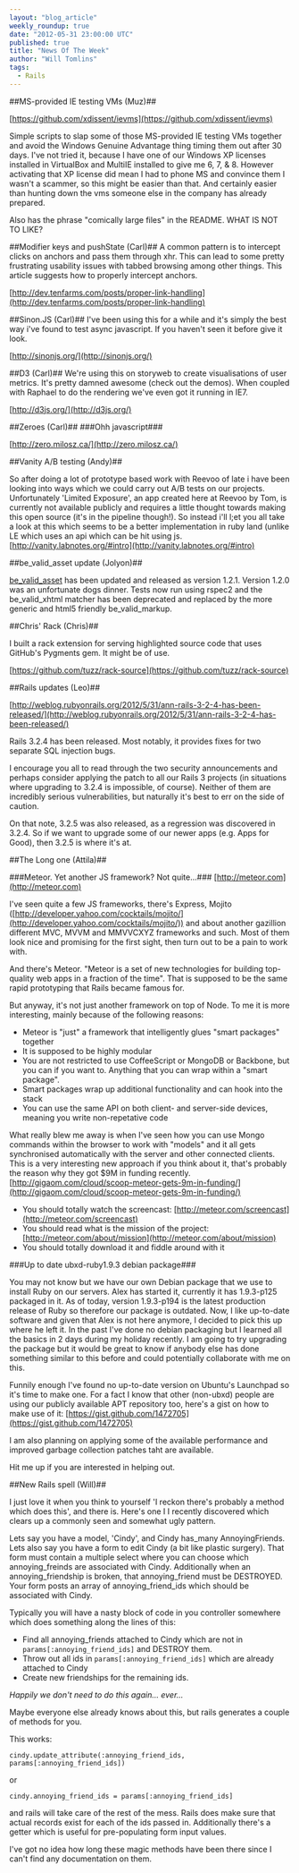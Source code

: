 ```yaml
---
layout: "blog_article"
weekly_roundup: true
date: "2012-05-31 23:00:00 UTC"
published: true
title: "News Of The Week"
author: "Will Tomlins"
tags:
  - Rails
---
```


##MS-provided IE testing VMs (Muz)##

[https://github.com/xdissent/ievms](https://github.com/xdissent/ievms)

Simple scripts to slap some of those MS-provided IE testing VMs together and avoid the Windows Genuine Advantage thing timing them out after 30 days.  I've not tried it, because I have one of our Windows XP licenses installed in VirtualBox and MultiIE installed to give me 6, 7, & 8.  However activating that XP license did mean I had to phone MS and convince them I wasn't a scammer, so this might be easier than that.  And certainly easier than hunting down the vms someone else in the company has already prepared.

Also has the phrase "comically large files" in the README.  WHAT IS NOT TO LIKE?


##Modifier keys and pushState (Carl)##
A common pattern is to intercept clicks on anchors and pass them through xhr. This can lead to some pretty frustrating usability issues with tabbed browsing among other things. This article suggests how to properly intercept anchors.

[http://dev.tenfarms.com/posts/proper-link-handling](http://dev.tenfarms.com/posts/proper-link-handling)

##Sinon.JS (Carl)##
I've been using this for a while and it's simply the best way i've found to test async javascript. If you haven't seen it before give it look.

[http://sinonjs.org/](http://sinonjs.org/)

##D3 (Carl)##
We're using this on storyweb to create visualisations of user metrics. It's pretty damned awesome (check out the demos). When coupled with Raphael to do the rendering we've even got it running in IE7.

[http://d3js.org/](http://d3js.org/)

##Zeroes (Carl)##
###Ohh javascript###

[http://zero.milosz.ca/](http://zero.milosz.ca/)


##Vanity A/B testing (Andy)##

So after doing a lot of prototype based work with Reevoo of late i have been looking into ways which we could carry out A/B tests on our projects. Unfortunately 'Limited Exposure', an app created here at Reevoo by Tom, is currently not available publicly and requires a little thought towards making this open source (it's in the pipeline though!). So instead i'll l;et you all take a look at this which seems to be a better implementation in ruby land (unlike LE which uses an api which can be hit using js.
[http://vanity.labnotes.org/#intro](http://vanity.labnotes.org/#intro)


##be_valid_asset update (Jolyon)##

[be_valid_asset](https://github.com/unboxed/be_valid_asset) has been updated and released as version 1.2.1. Version 1.2.0 was an unfortunate dogs dinner. Tests now run using rspec2 and the be_valid_xhtml matcher has been deprecated and replaced by the more generic and html5 friendly be_valid_markup.


##Chris' Rack (Chris)##

I built a rack extension for serving highlighted source code that uses GitHub's Pygments gem. It might be of use.

[https://github.com/tuzz/rack-source](https://github.com/tuzz/rack-source)


##Rails updates (Leo)##

[http://weblog.rubyonrails.org/2012/5/31/ann-rails-3-2-4-has-been-released/](http://weblog.rubyonrails.org/2012/5/31/ann-rails-3-2-4-has-been-released/)

Rails 3.2.4 has been released. Most notably, it provides fixes for two separate SQL injection bugs.

I encourage you all to read through the two security announcements and perhaps consider applying the patch to all our Rails 3 projects (in situations where upgrading to 3.2.4 is impossible, of course). Neither of them are incredibly serious vulnerabilities, but naturally it's best to err on the side of caution.

On that note, 3.2.5 was also released, as a regression was discovered in 3.2.4. So if we want to upgrade some of our newer apps (e.g. Apps for Good), then 3.2.5 is where it's at.


##The Long one (Attila)##

###Meteor. Yet another JS framework? Not quite...###
[http://meteor.com](http://meteor.com)

I've seen quite a few JS frameworks, there's Express, Mojito ([http://developer.yahoo.com/cocktails/mojito/](http://developer.yahoo.com/cocktails/mojito/)) and about another gazillion different MVC, MVVM and MMVVCXYZ frameworks and such. Most of them look nice and promising for the first sight, then turn out to be a pain to work with.

And there's Meteor. "Meteor is a set of new technologies for building top-quality web apps in a fraction of the time". That is supposed to be the same rapid prototyping that Rails became famous for.

But anyway, it's not just another framework on top of Node. To me it is more interesting, mainly because of the following reasons:

* Meteor is "just" a framework that intelligently glues "smart packages" together
* It is supposed to be highly modular
* You are not restricted to use CoffeeScript or MongoDB or Backbone, but you can if you want to. Anything that you can wrap within a "smart package".
* Smart packages wrap up additional functionality and can hook into the stack
* You can use the same API on both client- and server-side devices, meaning you write non-repetative code

What really blew me away is when I've seen how you can use Mongo commands within the browser to work with "models" and it all gets synchronised automatically with the server and other connected clients.
This is a very interesting new approach if you think about it, that's probably the reason why they got $9M in funding recently. [http://gigaom.com/cloud/scoop-meteor-gets-9m-in-funding/](http://gigaom.com/cloud/scoop-meteor-gets-9m-in-funding/)

* You should totally watch the screencast: [http://meteor.com/screencast](http://meteor.com/screencast)
* You should read what is the mission of the project: [http://meteor.com/about/mission](http://meteor.com/about/mission)
* You should totally download it and fiddle around with it

###Up to date ubxd-ruby1.9.3 debian package###

You may not know but we have our own Debian package that we use to install Ruby on our servers. Alex has started it, currently it has 1.9.3-p125 packaged in it. As of today, version 1.9.3-p194 is the latest production release of Ruby so therefore our package is outdated. Now, I like up-to-date software and given that Alex is not here anymore, I decided to pick this up where he left it. In the past I've done no debian packaging but I learned all the basics in 2 days during my holiday recently. I am going to try upgrading the package but it would be great to know if anybody else has done something similar to this before and could potentially collaborate with me on this.

Funnily enough I've found no up-to-date version on Ubuntu's Launchpad so it's time to make one. For a fact I know that other (non-ubxd) people are using our publicly available APT repository too, here's a gist on how to make use of it:
[https://gist.github.com/1472705](https://gist.github.com/1472705)

I am also planning on applying some of the available performance and improved garbage collection patches taht are available.

Hit me up if you are interested in helping out.


##New Rails spell (Will)##

I just love it when you think to yourself 'I reckon there's probably a method which does this', and there is. Here's one I I recently discovered which clears up a commonly seen and somewhat ugly pattern.

Lets say you have a model, 'Cindy', and Cindy has\_many AnnoyingFriends.  Lets also say you have a form to edit Cindy (a bit like plastic surgery).  That form must contain a multiple select where you can choose which annoying\_freinds are associated with Cindy.  Additionally when an annoying\_friendship is broken, that annoying\_friend must be DESTROYED.  Your form posts an array of annoying\_friend\_ids which should be associated with Cindy.

Typically you will have a nasty block of code in you controller somewhere which does something along the lines of this:

* Find all annoying\_friends attached to Cindy which are not in `params[:annoying_friend_ids]` and DESTROY them.
* Throw out all ids in `params[:annoying_friend_ids]` which are already attached to Cindy
* Create new friendships for the remaining ids.

_Happily we don't need to do this again... ever..._

Maybe everyone else already knows about this, but rails generates a couple of methods for you.

This works:

`cindy.update_attribute(:annoying_friend_ids, params[:annoying_friend_ids])`

or

`cindy.annoying_friend_ids = params[:annoying_friend_ids]`

and rails will take care of the rest of the mess.  Rails does make sure that actual records exist for each of the ids passed in. Additionally there's a getter which is useful for pre-populating form input values.

I've got no idea how long these magic methods have been there since I can't find any documentation on them.
